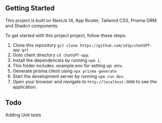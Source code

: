 ## Getting Started

This project is built on NextJs 14, App Router, Tailwind CSS, Prisma ORM and Shadcn components.

To get started with this project project, follow these steps:

1. Clone this repository `git clone https://github.com/sd1p/chatGPT-app.git`
2. Goto client directory `cd chatGPT-app`.
3. Install the dependencies by running `npm i`.
4. This folder includes .example.env for setting up .env.
5. Generate prisma client using `npx prisma generate`
6. Start the development server by running `npm run dev`.
7. Open your browser and navigate to `http://localhost:3000` to see the application.

## Todo
Adding Unit tests
